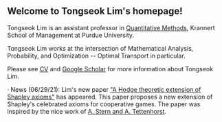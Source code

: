 ## Welcome to Tongseok Lim's homepage!

Tongseok Lim is an assistant professor in [Quantitative Methods](https://krannert.purdue.edu/directory/view.php?search=FacArea&FacAreaList=61), Krannert School of Management at Purdue University.

Tongseok Lim works at the intersection of Mathematical Analysis, Probability, and Optimization -- Optimal Transport in particular.

Please see [CV](https://tlim0213.github.io/folder/TLIM_CV.pdf) and [Google Scholar](https://scholar.google.com/citations?user=n-Qz1vgAAAAJ&hl=en) for more information about Tongseok Lim.

· News (06/29/21): Lim's new paper ["A Hodge theoretic extension of Shapley axioms"](https://tlim0213.github.io/folder/ShapleyAxioms.pdf) has appeared. This paper proposes a new extension of Shapley's celebrated axioms for cooperative games. The paper was inspired by the nice work of [A. Stern and A. Tettenhorst](https://arxiv.org/abs/1709.08318).
